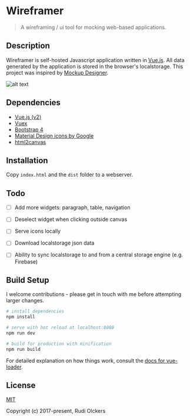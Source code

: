 # Wireframer

> A wireframing / ui tool for mocking web-based applications.


## Description

Wireframer is self-hosted Javascript application written in [Vue.js](https://vuejs.org/). All data generated by the application is stored in the browser's localstorage. This project was inspired by [Mockup Designer](https://github.com/fatiherikli/mockup-designer).

![alt text](https://github.com/devimust/wireframer/raw/master/screenshots/screenshot1.png "Screenshot 1")


## Dependencies

- [Vue.js (v2)](https://vuejs.org/)
- [Vuex](https://vuex.vuejs.org/en/intro.html)
- [Bootstrap 4](https://getbootstrap.com/)
- [Material Design icons by Google](https://github.com/google/material-design-icons/)
- [html2canvas](https://github.com/niklasvh/html2canvas)


## Installation

Copy `index.html` and the `dist` folder to a webserver.


## Todo

- [ ] Add more widgets: paragraph, table, navigation
- [ ] Deselect widget when clicking outside canvas
- [ ] Serve icons locally
- [ ] Download localstorage json data
- [ ] Ability to sync localstorage to and from a central storage engine (e.g. Firebase) 


## Build Setup

I welcome contributions - please get in touch with me before attempting larger changes.

``` bash
# install dependencies
npm install

# serve with hot reload at localhost:8080
npm run dev

# build for production with minification
npm run build
```

For detailed explanation on how things work, consult the [docs for vue-loader](http://vuejs.github.io/vue-loader).


## License

[MIT](http://opensource.org/licenses/MIT)

Copyright (c) 2017-present, Rudi Olckers
